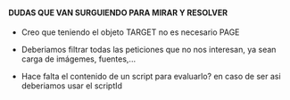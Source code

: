#### DUDAS QUE VAN SURGUIENDO PARA MIRAR Y RESOLVER

- Creo que teniendo el objeto TARGET no es necesario PAGE

- Deberiamos filtrar todas las peticiones que no nos interesan, ya sean carga de imágemes, fuentes,...

- Hace falta el contenido de un script para evaluarlo? en caso de ser asi deberiamos usar el scriptId


